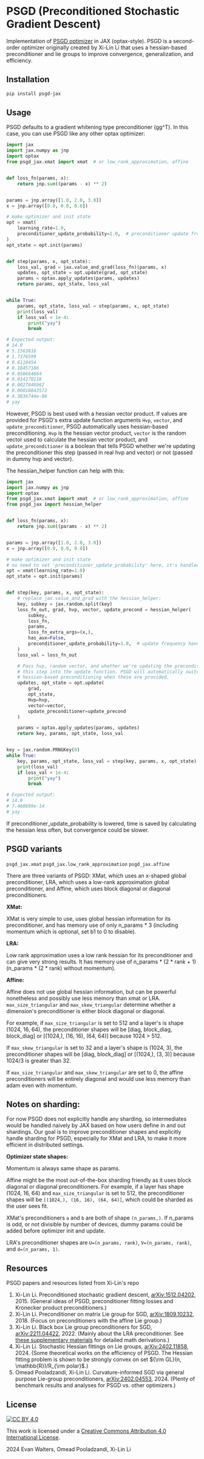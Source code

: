 # PSGD (Preconditioned Stochastic Gradient Descent)

Implementation of [PSGD optimizer](https://github.com/lixilinx/psgd_torch) in JAX (optax-style). 
PSGD is a second-order optimizer originally created by Xi-Lin Li that uses a hessian-based 
preconditioner and lie groups to improve convergence, generalization, and efficiency.


## Installation

```bash
pip install psgd-jax
```

## Usage

PSGD defaults to a gradient whitening type preconditioner (gg^T). In this case, you can use PSGD 
like any other optax optimizer:

```python
import jax
import jax.numpy as jnp
import optax
from psgd_jax.xmat import xmat  # or low_rank_approximation, affine


def loss_fn(params, x):
    return jnp.sum((params - x) ** 2)


params = jnp.array([1.0, 2.0, 3.0])
x = jnp.array([0.0, 0.0, 0.0])

# make optimizer and init state
opt = xmat(
    learning_rate=1.0,
    preconditioner_update_probability=1.0,  # preconditioner update frequency
)
opt_state = opt.init(params)


def step(params, x, opt_state):
    loss_val, grad = jax.value_and_grad(loss_fn)(params, x)
    updates, opt_state = opt.update(grad, opt_state)
    params = optax.apply_updates(params, updates)
    return params, opt_state, loss_val


while True:
    params, opt_state, loss_val = step(params, x, opt_state)
    print(loss_val)
    if loss_val < 1e-4:
        print("yay")
        break

# Expected output:
# 14.0
# 5.1563816
# 1.7376599
# 0.6118454
# 0.18457186
# 0.056664664
# 0.014270116
# 0.0027846962
# 0.00018843572
# 4.3836744e-06
# yay
```

However, PSGD is best used with a hessian vector product. If values are provided for PSGD's extra 
update function arguments `Hvp`, `vector`, and `update_preconditioner`, PSGD automatically 
uses hessian-based preconditioning. `Hvp` is the hessian vector product, `vector` is the random 
vector used to calculate the hessian vector product, and `update_preconditioner` is a boolean 
that tells PSGD whether we're updating the preconditioner this step (passed in real hvp and 
vector) or not (passed in dummy hvp and vector).

The hessian_helper function can help with this:

```python
import jax
import jax.numpy as jnp
import optax
from psgd_jax.xmat import xmat  # or low_rank_approximation, affine
from psgd_jax import hessian_helper


def loss_fn(params, x):
    return jnp.sum((params - x) ** 2)


params = jnp.array([1.0, 2.0, 3.0])
x = jnp.array([0.0, 0.0, 0.0])

# make optimizer and init state
# no need to set 'preconditioner_update_probability' here, it's handled by hessian_helper
opt = xmat(learning_rate=1.0)
opt_state = opt.init(params)


def step(key, params, x, opt_state):
    # replace jax.value_and_grad with the hessian_helper:
    key, subkey = jax.random.split(key)
    loss_fn_out, grad, hvp, vector, update_precond = hessian_helper(
        subkey,
        loss_fn,
        params,
        loss_fn_extra_args=(x,),
        has_aux=False,
        preconditioner_update_probability=1.0,  # update frequency handled in hessian_helper
    )
    loss_val = loss_fn_out

    # Pass hvp, random vector, and whether we're updating the preconditioner 
    # this step into the update function. PSGD will automatically switch to 
    # hessian-based preconditioning when these are provided.
    updates, opt_state = opt.update(
        grad,
        opt_state,
        Hvp=hvp,
        vector=vector,
        update_preconditioner=update_precond
    )

    params = optax.apply_updates(params, updates)
    return key, params, opt_state, loss_val


key = jax.random.PRNGKey(0)
while True:
    key, params, opt_state, loss_val = step(key, params, x, opt_state)
    print(loss_val)
    if loss_val < 1e-4:
        print("yay")
        break

# Expected output:
# 14.0
# 7.460699e-14
# yay
```

If preconditioner_update_probability is lowered, time is saved by calculating the hessian less 
often, but convergence could be slower.

## PSGD variants

`psgd_jax.xmat` `psgd_jax.low_rank_approximation` `psgd_jax.affine`

There are three variants of PSGD: XMat, which uses an x-shaped global preconditioner, LRA, which 
uses a low-rank approximation global preconditioner, and Affine, which uses block diagonal or 
diagonal preconditioners.

**XMat:**

XMat is very simple to use, uses global hessian information for its preconditioner, and has 
memory use of only n_params * 3 (including momentum which is optional, set b1 to 0 to disable).

**LRA:**

Low rank approximation uses a low rank hessian for its preconditioner and can give very strong 
results. It has memory use of n_params * (2 * rank + 1) (n_params * (2 * rank) without momentum).

**Affine:**

Affine does not use global hessian information, but can be powerful nonetheless and possibly use 
less memory than xmat or LRA. `max_size_triangular` and `max_skew_triangular` determine whether 
a dimension's preconditioner is either block diagonal or diagonal.

For example, if `max_size_triangular` is set to 512 and a layer's is shape (1024, 16, 64), the 
preconditioner shapes will be [diag, block_diag, block_diag] or [(1024,), (16, 16), (64, 64)] 
because 1024 > 512.

If `max_skew_triangular` is set to 32 and a layer's shape is (1024, 3), 
the preconditioner shapes will be [diag, block_diag] or [(1024,), (3, 3)] because 1024/3 is 
greater than 32.

If `max_size_triangular` and `max_skew_triangular` are set to 0, the affine preconditioners
will be entirely diagonal and would use less memory than adam even with momentum.


## Notes on sharding:

For now PSGD does not explicitly handle any sharding, so intermediates would be handled naively by 
JAX based on how users define in and out shardings. Our goal is to improve preconditioner shapes 
and explicitly handle sharding for PSGD, especially for XMat and LRA, to make it more efficient
in distributed settings.

**Optimizer state shapes:**

Momentum is always same shape as params.

Affine might be the most out-of-the-box sharding friendly as it uses block diagonal or diagonal 
preconditioners. For example, if a layer has shape (1024, 16, 64) and `max_size_triangular` is set 
to 512, the preconditioner shapes will be `[(1024,), (16, 16), (64, 64)]`, which could be sharded as 
the user sees fit.

XMat's preconditioners `a` and `b` are both of shape `(n_params,)`. If n_params is odd, or not divisible 
by number of devices, dummy params could be added before optimizer init and update.

LRA's preconditioner shapes are `U=(n_params, rank)`, `V=(n_params, rank)`, and `d=(n_params, 1)`.


## Resources

PSGD papers and resources listed from Xi-Lin's repo

1) Xi-Lin Li. Preconditioned stochastic gradient descent, [arXiv:1512.04202](https://arxiv.org/abs/1512.04202), 2015. (General ideas of PSGD, preconditioner fitting losses and Kronecker product preconditioners.)
2) Xi-Lin Li. Preconditioner on matrix Lie group for SGD, [arXiv:1809.10232](https://arxiv.org/abs/1809.10232), 2018. (Focus on preconditioners with the affine Lie group.)
3) Xi-Lin Li. Black box Lie group preconditioners for SGD, [arXiv:2211.04422](https://arxiv.org/abs/2211.04422), 2022. (Mainly about the LRA preconditioner. See [these supplementary materials](https://drive.google.com/file/d/1CTNx1q67_py87jn-0OI-vSLcsM1K7VsM/view) for detailed math derivations.)
4) Xi-Lin Li. Stochastic Hessian fittings on Lie groups, [arXiv:2402.11858](https://arxiv.org/abs/2402.11858), 2024. (Some theoretical works on the efficiency of PSGD. The Hessian fitting problem is shown to be strongly convex on set ${\rm GL}(n, \mathbb{R})/R_{\rm polar}$.)
5) Omead Pooladzandi, Xi-Lin Li. Curvature-informed SGD via general purpose Lie-group preconditioners, [arXiv:2402.04553](https://arxiv.org/abs/2402.04553), 2024. (Plenty of benchmark results and analyses for PSGD vs. other optimizers.)


## License

[![CC BY 4.0][cc-by-image]][cc-by]

This work is licensed under a [Creative Commons Attribution 4.0 International License][cc-by].

2024 Evan Walters, Omead Pooladzandi, Xi-Lin Li


[cc-by]: http://creativecommons.org/licenses/by/4.0/
[cc-by-image]: https://licensebuttons.net/l/by/4.0/88x31.png
[cc-by-shield]: https://img.shields.io/badge/License-CC%20BY%204.0-lightgrey.svg
